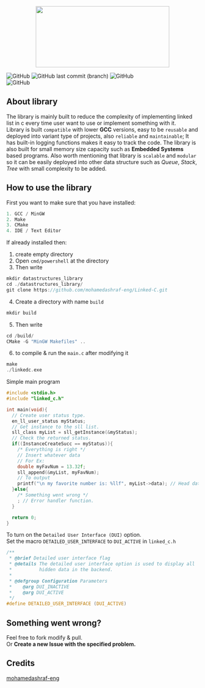 <p align="center">
  <img width="350" height="160" src="https://d.top4top.io/p_2572jgejz1.png">
</p>  

![GitHub](https://komarev.com/ghpvc/?username=Linked-C&color=dc143c&label=Traffic) 
![GitHub last commit (branch)](https://img.shields.io/github/last-commit/mohamedashraf-eng/Linked-C/main)
![GitHub](https://img.shields.io/github/license/mohamedashraf-eng/Linked-C)  
![GitHub](https://img.shields.io/github/followers/mohamedashraf-eng?style=social)

## About library  
The library is mainly built to reduce the complexity of implementing linked list in c every time user want to use or implement something with it.  
Library is built `compatible` with lower **GCC** versions, easy to be `reusable` and deployed into variant type of projects, also `reliable` and `maintainable`; It has built-in logging functions makes it easy to track the code. The library is also built for small memory size capacity such as **Embedded Systems** based programs. Also worth mentioning that library is `scalable` and `modular` so it can be easily deployed into other data structure such as *Queue*, *Stack*, *Tree* with small complexity to be added.

## How to use the library
First you want to make sure that you have installed:  
```c
1. GCC / MinGW
2. Make
3. CMake
4. IDE / Text Editor
```
If already installed then:  
1. create empty directory
2. Open `cmd/powershell` at the directory
3. Then write
```c
mkdir datastructures_library
cd ./datastructures_library/
git clone https://github.com/mohamedashraf-eng/Linked-C.git
```
4. Create a directory with name `build`
```c
mkdir build
```
5. Then write
```c
cd /build/
CMake -G "MinGW Makefiles" .. 
```
6. to compile & run the `main.c` after modifying it
```c
make
./linkedc.exe
```
Simple main program  
```c
#include <stdio.h>
#include "linked_c.h"

int main(void){
  // Create user status type.
  en_ll_user_status myStatus;
  // Get instance to the sll list.
  sll_class myList = sll_getInstance(&myStatus);
  // Check the returned status.
  if((InstanceCreateSucc == myStatus)){
    /* Everything is right */
    // Insert whatever data 
    // For Ex:
    double myFavNum = 13.32f;
    sll_append(&myList, myFavNum);
    // To output
    printf("\n my favorite number is: %llf", myList->data); // Head data.
  }else{
    /* Something went wrong */
    ; // Error handler function.
  } 

  return 0;
}
```
To turn on the `Detailed User Interface (DUI)` option.  
Set the macro `DETAILED_USER_INTERFACE` to `DUI_ACTIVE` in `linked_c.h`
```c
/**
 * @brief Detailed user interface flag
 * @details The detailed user interface option is used to display all
 *          hidden data in the backend.
 *
 * @defgroup Configuration Parameters
 *    @arg DUI_INACTIVE
 *    @arg DUI_ACTIVE
 */
#define DETAILED_USER_INTERFACE (DUI_ACTIVE)
```

## Something went wrong?
Feel free to fork modify & pull.  
Or **Create a new Issue with the specified problem.**  

## Credits
[mohamedashraf-eng](https://github.com/mohamedashraf-eng)